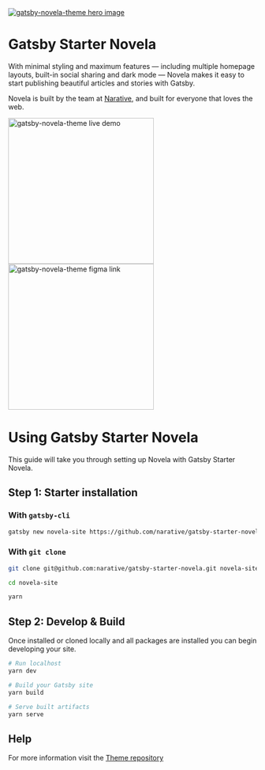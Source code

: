 <a href="https://novela.narative.co" target="_blank">
<img src="https://raw.githubusercontent.com/narative/gatsby-theme-novela-example/master/assets/gatsby-theme-novela-hero.jpg" alt="gatsby-novela-theme hero image" />
</a>

<br/>

# Gatsby Starter Novela

With minimal styling and maximum features — including multiple homepage layouts, built-in social sharing and dark mode — Novela makes it easy to start publishing beautiful articles and stories with Gatsby.

Novela is built by the team at [Narative](https://www.narative.co), and built for everyone that loves the web.

<div>
<a href="https://novela.narative.co" target="_blank">
<img src="https://raw.githubusercontent.com/narative/gatsby-theme-novela-example/master/assets/gatsby-theme-novela-cta-demo.jpg" alt="gatsby-novela-theme live demo" width="295px" />
</a>
</div>

<div>
<a href="https://www.narative.co/design/open/novela" target="_blank">
<img src="https://raw.githubusercontent.com/narative/gatsby-theme-novela-example/master/assets/gatsby-theme-novela-cta-figma.jpg" alt="gatsby-novela-theme figma link" width="295px" />
</a>
</div>

# Using Gatsby Starter Novela

This guide will take you through setting up Novela with Gatsby Starter Novela.

## Step 1: Starter installation

### With `gatsby-cli`

```sh
gatsby new novela-site https://github.com/narative/gatsby-starter-novela
```

### With `git clone`

```sh
git clone git@github.com:narative/gatsby-starter-novela.git novela-site

cd novela-site

yarn
```

## Step 2: Develop & Build

Once installed or cloned locally and all packages are installed you can begin developing your site.

```sh
# Run localhost
yarn dev

# Build your Gatsby site
yarn build

# Serve built artifacts
yarn serve
```

## Help

For more information visit the [Theme repository](https://github.com/narative/gatsby-theme-novela)
